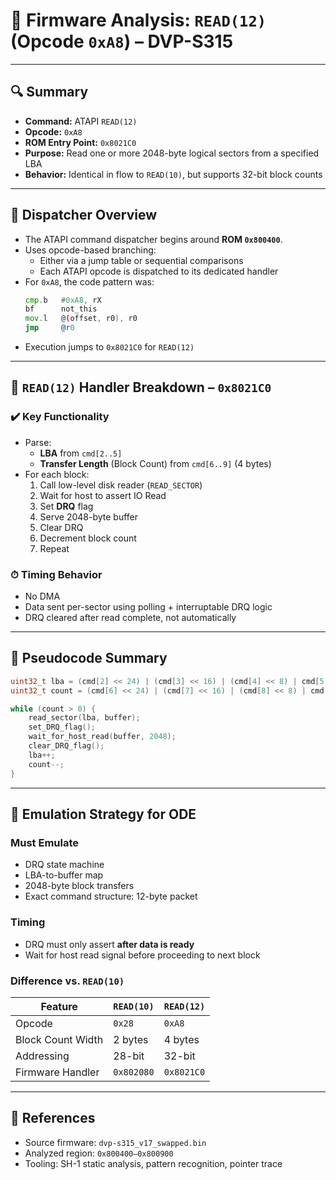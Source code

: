 
# 📄 Firmware Analysis: `READ(12)` (Opcode `0xA8`) – DVP-S315

---

## 🔍 Summary

- **Command:** ATAPI `READ(12)`  
- **Opcode:** `0xA8`  
- **ROM Entry Point:** `0x8021C0`  
- **Purpose:** Read one or more 2048-byte logical sectors from a specified LBA  
- **Behavior:** Identical in flow to `READ(10)`, but supports 32-bit block counts  

---

## 🧩 Dispatcher Overview

- The ATAPI command dispatcher begins around **ROM `0x800400`**.
- Uses opcode-based branching:
  - Either via a jump table or sequential comparisons
  - Each ATAPI opcode is dispatched to its dedicated handler
- For `0xA8`, the code pattern was:
  ```asm
  cmp.b   #0xA8, rX
  bf      not_this
  mov.l   @(offset, r0), r0
  jmp     @r0
  ```
- Execution jumps to `0x8021C0` for `READ(12)`

---

## 🔧 `READ(12)` Handler Breakdown – `0x8021C0`

### ✔️ Key Functionality

- Parse:
  - **LBA** from `cmd[2..5]`
  - **Transfer Length** (Block Count) from `cmd[6..9]` (4 bytes)
- For each block:
  1. Call low-level disk reader (`READ_SECTOR`)
  2. Wait for host to assert IO Read
  3. Set **DRQ** flag
  4. Serve 2048-byte buffer
  5. Clear DRQ
  6. Decrement block count
  7. Repeat

### ⏱ Timing Behavior

- No DMA
- Data sent per-sector using polling + interruptable DRQ logic
- DRQ cleared after read complete, not automatically

---

## 🔁 Pseudocode Summary

```c
uint32_t lba = (cmd[2] << 24) | (cmd[3] << 16) | (cmd[4] << 8) | cmd[5];
uint32_t count = (cmd[6] << 24) | (cmd[7] << 16) | (cmd[8] << 8) | cmd[9];

while (count > 0) {
    read_sector(lba, buffer);
    set_DRQ_flag();
    wait_for_host_read(buffer, 2048);
    clear_DRQ_flag();
    lba++;
    count--;
}
```

---

## 🧠 Emulation Strategy for ODE

### Must Emulate

- DRQ state machine
- LBA-to-buffer map
- 2048-byte block transfers
- Exact command structure: 12-byte packet

### Timing

- DRQ must only assert **after data is ready**
- Wait for host read signal before proceeding to next block

### Difference vs. `READ(10)`

| Feature            | `READ(10)`         | `READ(12)`         |
|--------------------|--------------------|--------------------|
| Opcode             | `0x28`             | `0xA8`             |
| Block Count Width  | 2 bytes            | 4 bytes            |
| Addressing         | 28-bit             | 32-bit             |
| Firmware Handler   | `0x802080`         | `0x8021C0`         |

---

## 📎 References

- Source firmware: `dvp-s315_v17_swapped.bin`
- Analyzed region: `0x800400–0x800900`
- Tooling: SH-1 static analysis, pattern recognition, pointer trace
